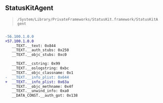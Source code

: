 ## StatusKitAgent

> `/System/Library/PrivateFrameworks/StatusKit.framework/StatusKitAgent`

```diff

-56.100.1.0.0
+57.100.1.0.0
   __TEXT.__text: 0x844
   __TEXT.__auth_stubs: 0x250
   __TEXT.__objc_stubs: 0xc0

   __TEXT.__cstring: 0x99
   __TEXT.__oslogstring: 0xbc
   __TEXT.__objc_classname: 0x1
-  __TEXT.__info_plist: 0x644
+  __TEXT.__info_plist: 0x63a
   __TEXT.__objc_methname: 0x4f
   __TEXT.__unwind_info: 0xa0
   __DATA_CONST.__auth_got: 0x138

```
